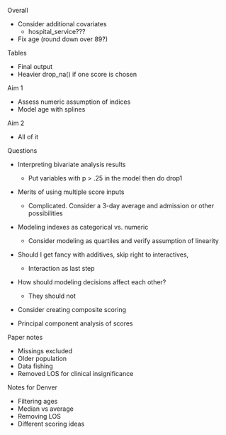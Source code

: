 Overall
- Consider additional covariates
  - hospital_service???
- Fix age (round down over 89?)

Tables
- Final output
- Heavier drop_na() if one score is chosen

Aim 1
- Assess numeric assumption of indices
- Model age with splines

Aim 2
- All of it

Questions
- Interpreting bivariate analysis results
  - Put variables with p > .25 in the model then do drop1
  
- Merits of using multiple score inputs
  - Complicated. Consider a 3-day average and admission or other possibilities
  
- Modeling indexes as categorical vs. numeric
  - Consider modeling as quartiles and verify assumption of linearity
  
- Should I get fancy with additives, skip right to interactives, 
    - Interaction as last step

- How should modeling decisions affect each other?
  - They should not

- Consider creating composite scoring
- Principal component analysis of scores
  
Paper notes
- Missings excluded
- Older population
- Data fishing
- Removed LOS for clinical insignificance

Notes for Denver
- Filtering ages
- Median vs average
- Removing LOS
- Different scoring ideas